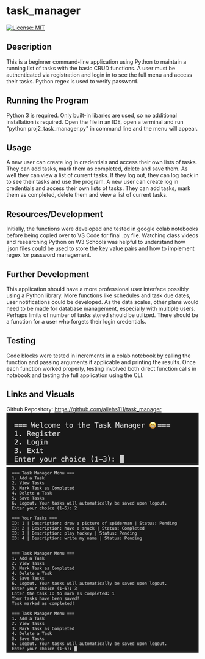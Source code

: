 # task_manager
[![License: MIT](https://img.shields.io/badge/License-MIT-yellow.svg)](https://opensource.org/licenses/MIT)
## Description
This is a beginner command-line application using Python to maintain a running list of tasks with the basic CRUD functions.  A user must be authenticated via registration and login in to see the full menu and access their tasks.  Python regex is used to verify password.
## Running the Program
Python 3 is required.  Only built-in libaries are used, so no additional installation is required.  Open the file in an IDE, open a terminal and run "python proj2_task_manager.py" in command line and the menu will appear.
## Usage
A new user can create log in credentials and access their own lists of tasks.  They can add tasks, mark them as completed, delete and save them.  As well they can view a list of current tasks.  If they log out, they can log back in to see their tasks and use the program.  A new user can create log in credentials and access their own lists of tasks.  They can add tasks, mark them as completed, delete them and view a list of current tasks.
## Resources/Development
Initially, the functions were developed and tested in google colab notebooks before being copied over to VS Code for final .py file.  Watching class videos and researching Python on W3 Schools was helpful to understand how .json files could be used to store the key value pairs and how to implement regex for password management.
## Further Development
This application should have a more professional user interface possibly using a Python library.  More functions like schedules and task due dates, user notifications could be developed.  As the data scales, other plans would need to be made for database management, especially with multiple users.  Perhaps limits of number of tasks stored should be utilized.  There should be a function for a user who forgets their login credentials.
## Testing
Code blocks were tested in increments in a colab notebook by calling the function and passing arguments if applicable and printing the results.  Once each function worked properly, testing involved both direct function calls in notebook and testing the full application using the CLI.
## Links and Visuals
Github Repository: https://github.com/aliehs111/task_manager
![Alt text](assets/screenshot1.png)
![Alt text](assets/screenshot2.png)



